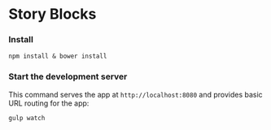 # Story Blocks
### Install
	
	npm install & bower install

### Start the development server

This command serves the app at `http://localhost:8080` and provides basic URL
routing for the app:

    gulp watch
